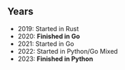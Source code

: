 ## Years

- 2019: Started in Rust
- 2020: **Finished in Go**
- 2021: Started in Go
- 2022: Started in Python/Go Mixed
- 2023: **Finished in Python**
